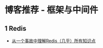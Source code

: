 # 博客推荐 - 框架与中间件

## 1 Redis

+ [从一个事故中理解Redis（几乎）所有知识点](https://mp.weixin.qq.com/s/39Q5-vvIBmlmRVW8tzdjyA)

